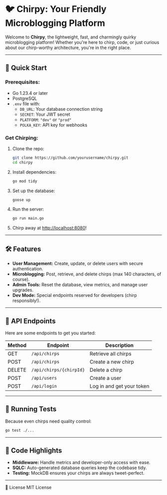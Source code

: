 # 🐦 Chirpy: Your Friendly Microblogging Platform

Welcome to **Chirpy**, the lightweight, fast, and charmingly quirky microblogging platform! Whether you're here to chirp, code, or just curious about our chirp-worthy architecture, you're in the right place.

---

## 🚀 Quick Start

### Prerequisites:
- Go 1.23.4 or later
- PostgreSQL
- `.env` file with:
  - `DB_URL`: Your database connection string
  - `SECRET`: Your JWT secret
  - `PLATFORM`: `"dev"` or `"prod"`
  - `POLKA_KEY`: API key for webhooks

### Get Chirping:
1. Clone the repo:  
   ```bash
   git clone https://github.com/yourusername/chirpy.git
   cd chirpy
   ```

2. Install dependencies:  
   ```bash
   go mod tidy
   ```

3. Set up the database:  
   ```bash
   goose up
   ```

4. Run the server:  
   ```bash
   go run main.go
   ```

5. Chirp away at [http://localhost:8080](http://localhost:8080)!

---

## 🛠 Features

- **User Management:** Create, update, or delete users with secure authentication.
- **Microblogging:** Post, retrieve, and delete chirps (max 140 characters, of course).
- **Admin Tools:** Reset the database, view metrics, and manage user upgrades.
- **Dev Mode:** Special endpoints reserved for developers (chirp responsibly!).

---

## 🤖 API Endpoints

Here are some endpoints to get you started:

| Method | Endpoint                  | Description                      |
|--------|---------------------------|----------------------------------|
| GET    | `/api/chirps`             | Retrieve all chirps             |
| POST   | `/api/chirps`             | Create a new chirp              |
| DELETE | `/api/chirps/{chirpId}`   | Delete a chirp                  |
| POST   | `/api/users`              | Create a user                   |
| POST   | `/api/login`              | Log in and get your token       |

---

## 🧪 Running Tests

Because even chirps need quality control:  
```bash
go test ./...
```

---

## 🎨 Code Highlights

- **Middleware:** Handle metrics and developer-only access with ease.
- **SQLC:** Auto-generated database queries keep the codebase tidy.
- **Testing:** MockDB ensures your chirps are always tweet-perfect.

---

📜 License
MIT License 
